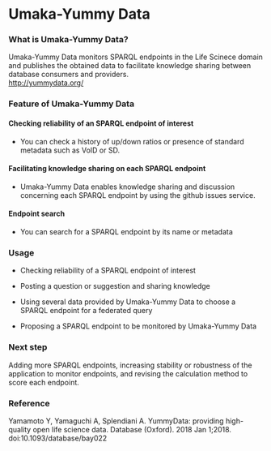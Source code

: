 # Umaka-Yummy Data
### What is Umaka-Yummy Data?

Umaka-Yummy Data monitors SPARQL endpoints in the Life Scinece domain and publishes the obtained data to facilitate knowledge sharing between database consumers and providers.  
http://yummydata.org/

### Feature of Umaka-Yummy Data

#### Checking reliability of an SPARQL endpoint of interest

* You can check a history of up/down ratios or presence of standard metadata such as VoID or SD.

#### Facilitating knowledge sharing on each SPARQL endpoint

* Umaka-Yummy Data enables knowledge sharing and discussion concerning each SPARQL endpoint by using the github issues service.

#### Endpoint search

* You can search for a SPARQL endpoint by its name or metadata

### Usage

* Checking reliability of a SPARQL endpoint of interest

* Posting a question or suggestion and sharing knowledge

* Using several data provided by Umaka-Yummy Data to choose a SPARQL endpoint for a federated query

* Proposing a SPARQL endpoint to be monitored by Umaka-Yummy Data

### Next step

Adding more SPARQL endpoints, increasing stability or robustness of the application to monitor endpoints, and revising the calculation method to score each endpoint.

### Reference

Yamamoto Y, Yamaguchi A, Splendiani A. YummyData: providing high-quality open life science data. Database (Oxford). 2018 Jan 1;2018. doi:10.1093/database/bay022
